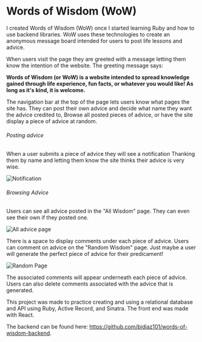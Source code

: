 # Words of Wisdom (WoW)
<!--  Words of Wisdom (or WoW) will be a site where users can anonymously post life lessons, advice, as well as stories that taught them those lessons. Advice can be liked and commented on. Users can also choose to recieve a random piece of advice. -->

I created Words of Wisdom (WoW) once I started learning Ruby and how to use backend libraries. WoW uses these technologies to create an anonymous message board intended for users to post life lessons and advice. 

When users visit the page they are greeted with a message letting them know the intention of the website. The greeting message says:

**Words of Wisdom (or WoW) is a website intended to spread knowledge gained through life experience, fun facts, or whatever you would like! As long as it's kind, it is welcome.**

The navigation bar at the top of the page lets users know what pages the site has. They can post their own advice and decide what name they want the advice credited to, Browse all posted pieces of advice, or have the site display a piece of advice at random. 

###### Posting advice

When a user submits a piece of advice they will see a notification Thanking them by name and letting them know the site thinks their advice is very wise.

<img src='https://i.imgur.com/ymJSTUs.png' alt='Notification' />

###### Browsing Advice

Users can see all advice posted in the "All Wisdom" page. They can even see their own if they posted one. 

<img src='https://i.imgur.com/ICBKqwY.png' alt='All advice page' />

There is a space to display comments under each piece of advice. Users can comment on advice on the "Random Wisdom" page. Just maybe a user will generate the perfect piece of advice for their predicament! 

<img src='https://i.imgur.com/W8ygvYl.png' alt='Random Page' />

The associated comments will appear underneath each piece of advice. Users can also delete comments associated with the advice that is generated. 

This project was made to practice creating and using a relational database and API using Ruby, Active Record, and Sinatra. The front end was made with React.

The backend can be found here: https://github.com/bidiaz101/words-of-wisdom-backend.
